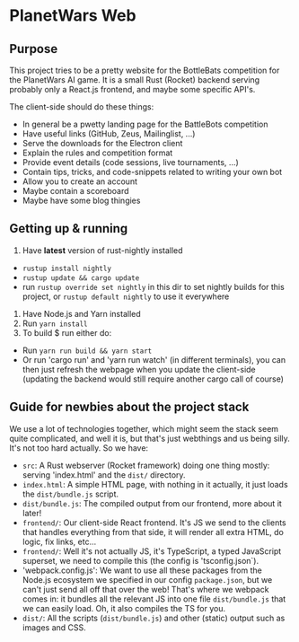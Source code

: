 # PlanetWars Web

## Purpose

This project tries to be a pretty website for the BottleBats competition for the PlanetWars AI game. It is a small Rust (Rocket) backend serving probably only a React.js frontend, and maybe some specific API's.

The client-side should do these things:

- In general be a pwetty landing page for the BattleBots competition
- Have useful links (GitHub, Zeus, Mailinglist, ...)
- Serve the downloads for the Electron client
- Explain the rules and competition format
- Provide event details (code sessions, live tournaments, ...)
- Contain tips, tricks, and code-snippets related to writing your own bot
- Allow you to create an account
- Maybe contain a scoreboard
- Maybe have some blog thingies

## Getting up & running

1. Have **latest** version of rust-nightly installed
- `rustup install nightly`
- `rustup update && cargo update`
- run `rustup override set nightly` in this dir to set nightly builds for this project, or `rustup default nightly` to use it everywhere
1. Have Node.js and Yarn installed
1. Run `yarn install`
1. To build $ run either do:
- Run `yarn run build && yarn start`
- Or run 'cargo run' and 'yarn run watch' (in different terminals), you can then just refresh the webpage when you update the client-side (updating the backend would still require another cargo call of course)

## Guide for newbies about the project stack

We use a lot of technologies together, which might seem the stack seem quite complicated, and well it is, but that's just webthings and us being silly. It's not too hard actually. So we have:

- `src`: A Rust webserver (Rocket framework) doing one thing mostly: serving 'index.html' and the `dist/` directory.
- `index.html`: A simple HTML page, with nothing in it actually, it just loads the `dist/bundle.js` script.
- `dist/bundle.js`: The compiled output from our frontend, more about it later!
- `frontend/`: Our client-side React frontend. It's JS we send to the clients that handles everything from that side, it will render all extra HTML, do logic, fix links, etc...
- `frontend/`: Well it's not actually JS, it's TypeScript, a typed JavaScript superset, we need to compile this (the config is 'tsconfig.json`).
- 'webpack.config.js': We want to use all these packages from the Node.js ecosystem we specified in our config `package.json`, but we can't just send all off that over the web! That's where we webpack comes in: it bundles all the relevant JS into one file `dist/bundle.js` that we can easily load. Oh, it also compiles the TS for you.
- `dist/`: All the scripts (`dist/bundle.js`) and other (static) output such as images and CSS.
